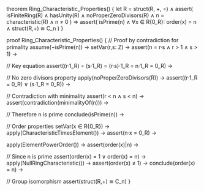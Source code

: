 theorem Ring_Characteristic_Properties() {
  let R = struct(R, +, ∘) ∧ 
  assert(
    isFiniteRing(R) ∧
    hasUnity(R) ∧
    noProperZeroDivisors(R) ∧
    n = characteristic(R) ∧ 
    n ≠ 0
  ) ⇒
  assert(
    isPrime(n) ∧
    ∀x ∈ R\{0_R}: order(x) = n ∧
    struct(R,+) ≅ C_n
  )
}

proof Ring_Characteristic_Properties() {
  // Proof by contradiction for primality
  assume(¬isPrime(n)) →
  setVar(r,s: ℤ) →
  assert(n = r·s ∧ r > 1 ∧ s > 1) →
  
  // Key equation
  assert((r·1_R) ∘ (s·1_R) = (r·s)·1_R = n·1_R = 0_R) →
  
  // No zero divisors property
  apply(noProperZeroDivisors(R)) →
  assert((r·1_R = 0_R) ∨ (s·1_R = 0_R)) →
  
  // Contradiction with minimality
  assert(r < n ∧ s < n) →
  assert(contradiction(minimalityOf(n))) →
  
  // Therefore n is prime
  conclude(isPrime(n)) →
  
  // Order properties
  setVar(x ∈ R\{0_R}) →
  apply(CharacteristicTimesElement()) →
  assert(n·x = 0_R) →
  
  apply(ElementPowerOrder()) →
  assert(order(x)|n) →
  
  // Since n is prime
  assert(order(x) = 1 ∨ order(x) = n) →
  apply(NullRingCharacteristic()) →
  assert(order(x) ≠ 1) →
  conclude(order(x) = n) →
  
  // Group isomorphism
  assert(struct(R,+) ≅ C_n)
}